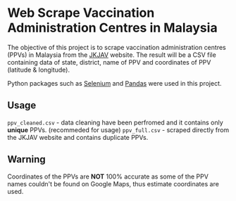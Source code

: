 # Web Scrape Vaccination Administration Centres in Malaysia
The objective of this project is to scrape vaccination administration centres (PPVs) in Malaysia from the [JKJAV](https://www.vaksincovid.gov.my/en/ppv/) website. The result will be a CSV file containing data of state, district, name of PPV and coordinates of PPV (latitude & longitude).

Python packages such as [Selenium](https://www.selenium.dev/documentation/en/) and [Pandas](https://pandas.pydata.org/docs/) were used in this project.

## Usage
```ppv_cleaned.csv``` - data cleaning have been perfromed and it contains only **unique** PPVs. (recommeded for usage)
```ppv_full.csv``` - scraped directly from the JKJAV website and contains duplicate PPVs.

## Warning
Coordinates of the PPVs are **NOT** 100% accurate as some of the PPV names couldn't be found on Google Maps, thus estimate coordinates are used.
